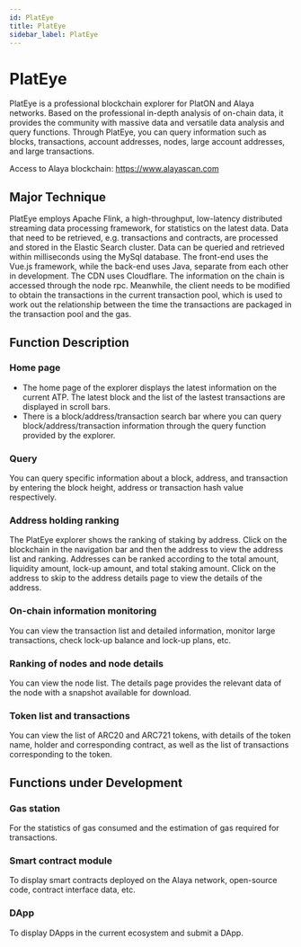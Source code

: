 ```yaml
---
id: PlatEye
title: PlatEye
sidebar_label: PlatEye
---
```




# PlatEye



PlatEye is a professional blockchain explorer for PlatON and Alaya networks. Based on the professional in-depth analysis of on-chain data, it provides the community with massive data and versatile data analysis and query functions. Through PlatEye, you can query information such as blocks, transactions, account addresses, nodes, large account addresses, and large transactions.

Access to Alaya blockchain: https://www.alayascan.com



## Major Technique

PlatEye employs Apache Flink, a high-throughput, low-latency distributed streaming data processing framework, for statistics on the latest data. Data that need to be retrieved, e.g. transactions and contracts, are processed and stored in the Elastic Search cluster. Data can be queried and retrieved within milliseconds using the MySql database. The front-end uses the Vue.js framework, while the back-end uses Java, separate from each other in development. The CDN uses Cloudflare. The information on the chain is accessed through the node rpc. Meanwhile, the client needs to be modified to obtain the transactions in the current transaction pool, which is used to work out the relationship between the time the transactions are packaged in the transaction pool and the gas.



## Function Description

### Home page

* The home page of the explorer displays the latest information on the current ATP. The latest block and the list of the lastest transactions are displayed in scroll bars.
* There is a block/address/transaction search bar where you can query block/address/transaction information through the query function provided by the explorer.

### Query

You can query specific information about a block, address, and transaction by entering the block height, address or transaction hash value respectively.

### Address holding ranking

The PlatEye explorer shows the ranking of staking by address. Click on the blockchain in the navigation bar and then the address to view the address list and ranking. Addresses can be ranked according to the total amount, liquidity amount, lock-up amount, and total staking amount. Click on the address to skip to the address details page to view the details of the address.

### On-chain information monitoring

You can view the transaction list and detailed information, monitor large transactions, check lock-up balance and lock-up plans, etc.

### Ranking of nodes and node details

You can view the node list. The details page provides the relevant data of the node with a snapshot available for download.

### Token list and transactions

You can view the list of ARC20 and ARC721 tokens, with details of the token name, holder and corresponding contract, as well as the list of transactions corresponding to the token.



## Functions under Development

### Gas station
For the statistics of gas consumed and the estimation of gas required for transactions.

### Smart contract module
To display smart contracts deployed on the Alaya network, open-source code, contract interface data, etc.

### DApp
To display DApps in the current ecosystem and submit a DApp.
